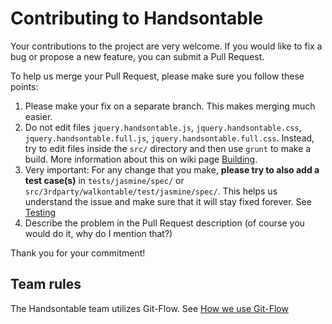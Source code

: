 # Contributing to Handsontable

Your contributions to the project are very welcome. If you would like to fix a bug or propose a new feature, you can submit a Pull Request.

To help us merge your Pull Request, please make sure you follow these points:

1. Please make your fix on a separate branch. This makes merging much easier.
2. Do not edit files `jquery.handsontable.js`, `jquery.handsontable.css`, `jquery.handsontable.full.js`, `jquery.handsontable.full.css`. Instead, try to edit files inside the `src/` directory and then use `grunt` to make a build. More information about this on wiki page [Building](https://github.com/warpech/jquery-handsontable/wiki/Building).
3. Very important: For any change that you make, **please try to also add a test case(s)** in `tests/jasmine/spec/` or `src/3rdparty/walkontable/test/jasmine/spec/`. This helps us understand the issue and make sure that it will stay fixed forever. See [Testing](https://github.com/warpech/jquery-handsontable/wiki/Testing)
4. Describe the problem in the Pull Request description (of course you would do it, why do I mention that?)

Thank you for your commitment!

## Team rules

The Handsontable team utilizes Git-Flow. See [How we use Git-Flow](https://github.com/warpech/jquery-handsontable/wiki/How-we-use-Git-Flow)
